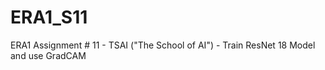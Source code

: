 # ERA1_S11
ERA1 Assignment # 11  - TSAI ("The School of AI") - Train ResNet 18 Model and use GradCAM
